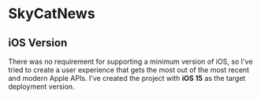 # SkyCatNews

## iOS Version
There was no requirement for supporting a minimum version of iOS, so I've tried to create a user experience that gets the most out of the most recent and modern Apple APIs. I've created the project with **iOS 15** as the target deployment version.
